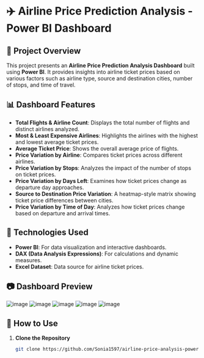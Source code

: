 # ✈️ Airline Price Prediction Analysis - Power BI Dashboard  

## 📌 Project Overview  
This project presents an **Airline Price Prediction Analysis Dashboard** built using **Power BI**. It provides insights into airline ticket prices based on various factors such as airline type, source and destination cities, number of stops, and time of travel.  

## 📊 Dashboard Features  
- **Total Flights & Airline Count**: Displays the total number of flights and distinct airlines analyzed.  
- **Most & Least Expensive Airlines**: Highlights the airlines with the highest and lowest average ticket prices.  
- **Average Ticket Price**: Shows the overall average price of flights.  
- **Price Variation by Airline**: Compares ticket prices across different airlines.  
- **Price Variation by Stops**: Analyzes the impact of the number of stops on ticket prices.  
- **Price Variation by Days Left**: Examines how ticket prices change as departure day approaches.  
- **Source to Destination Price Variation**: A heatmap-style matrix showing ticket price differences between cities.  
- **Price Variation by Time of Day**: Analyzes how ticket prices change based on departure and arrival times.  

## 📌 Technologies Used  
- **Power BI**: For data visualization and interactive dashboards.  
- **DAX (Data Analysis Expressions)**: For calculations and dynamic measures.  
- **Excel Dataset**: Data source for airline ticket prices.  

## 📷 Dashboard Preview  
![image](https://github.com/user-attachments/assets/a5821427-3537-4027-91a7-4b944e9b5bc9)
![image](https://github.com/user-attachments/assets/2ace865c-a248-4612-9803-8c99186dc7e2)
![image](https://github.com/user-attachments/assets/0523fd45-ffa7-4451-9ba8-3564fe8facaf)
![image](https://github.com/user-attachments/assets/afb6fc70-f775-4158-930a-e010a2eb8bb0)
![image](https://github.com/user-attachments/assets/d86df053-df67-4ec4-83f4-7bc9c296ab5d)

## 🚀 How to Use  
1. **Clone the Repository**  
   ```sh
   git clone https://github.com/Sonia1597/airline-price-analysis-powerbi.git

